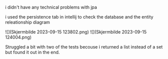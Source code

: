 i didn't have any technical problems with jpa 

i used the persistence tab in intellij to check the database and the entity releationship diagram

![](Skjermbilde 2023-09-15 123802.png) 
![](Skjermbilde 2023-09-15 124004.png)

Struggled a bit with two of the tests becouse i returned a list instead of a set but found it out in the end.